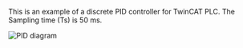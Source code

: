 This is an example of a discrete PID controller for TwinCAT PLC. The Sampling time (Ts) is 50 ms.

![PID diagram](https://user-images.githubusercontent.com/91480833/135718271-ef750157-7210-45ce-8a9a-5328db2760ee.jpg)


